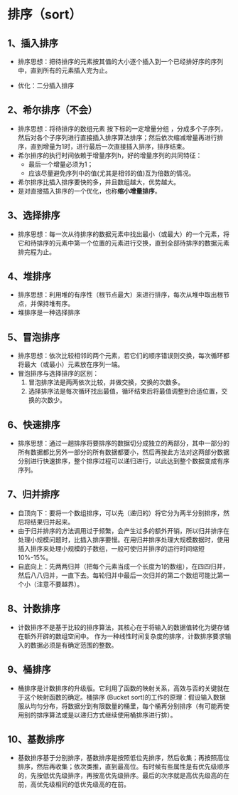 # 排序（sort）

## 1、插入排序

- 排序思想：把待排序的元素按其值的大小逐个插入到一个已经排好序的序列中，直到所有的元素插入完为止。

- 优化：二分插入排序

## 2、希尔排序（不会）

- 排序思想：将待排序的数组元素 按下标的一定增量分组 ，分成多个子序列，然后对各个子序列进行直接插入排序算法排序；然后依次缩减增量再进行排序，直到增量为1时，进行最后一次直接插入排序，排序结束。
- 希尔排序的执行时间依赖于增量序列h，好的增量序列的共同特征：
    - 最后一个增量必须为1；
    - 应该尽量避免序列中的值(尤其是相邻的值)互为倍数的情况。
- 希尔排序比插入排序要快的多，并且数组越大，优势越大。
- 是对直接插入排序的一个优化，也称**缩小增量排序**。

## 3、选择排序

- 排序思想：每一次从待排序的数据元素中找出最小（或最大）的一个元素，将它和待排序的元素中第一个位置的元素进行交换，直到全部待排序的数据元素排完程为止。

## 4、堆排序

- 排序思想：利用堆的有序性（根节点最大）来进行排序，每次从堆中取出根节点，并保持堆有序。
- 堆排序是一种选择排序

## 5、冒泡排序

- 排序思想：依次比较相邻的两个元素，若它们的顺序错误则交换，每次循环都将最大（或最小）元素放在序列一端。
- 冒泡排序与选择排序的区别：
    1. 冒泡排序法是两两依次比较，并做交换，交换的次数多。
    2. 选择排序法是每次循环找出最值，循环结束后将最值调整到合适位置，交换的次数少。

## 6、快速排序

- 排序思想：通过一趟排序将要排序的数据切分成独立的两部分，其中一部分的所有数据都比另外一部分的所有数据都要小，然后再按此方法对这两部分数据分别进行快速排序，整个排序过程可以递归进行，以此达到整个数据变成有序序列。

## 7、归并排序

- 自顶向下：要将一个数组排序，可以先（递归的）将它分为两半分别排序，然后将结果归并起来。
- 由于归并排序的方法调用过于频繁，会产生过多的额外开销，所以归并排序在处理小规模问题时，比插入排序要慢。在用归并排序处理大规模数据时，使用插入排序来处理小规模的子数组，一般可使归并排序的运行时间缩短10%-15%。
- 自底向上：先两两归并（把每个元素当成一个长度为1的数组），在四四归并，然后八八归并，一直下去。每轮归并中最后一次归并的第二个数组可能比第一个小（注意不要越界）。

## 8、计数排序

- 计数排序不是基于比较的排序算法，其核心在于将输入的数据值转化为键存储在额外开辟的数组空间中。 作为一种线性时间复杂度的排序，计数排序要求输入的数据必须是有确定范围的整数。

## 9、桶排序

- 桶排序是计数排序的升级版。它利用了函数的映射关系，高效与否的关键就在于这个映射函数的确定。桶排序 (Bucket sort)的工作的原理：假设输入数据服从均匀分布，将数据分到有限数量的桶里，每个桶再分别排序（有可能再使用别的排序算法或是以递归方式继续使用桶排序进行排）。

## 10、基数排序

- 基数排序基于分别排序，基数排序是按照低位先排序，然后收集；再按照高位排序，然后再收集；依次类推，直到最高位。有时候有些属性是有优先级顺序的，先按低优先级排序，再按高优先级排序。最后的次序就是高优先级高的在前，高优先级相同的低优先级高的在前。

